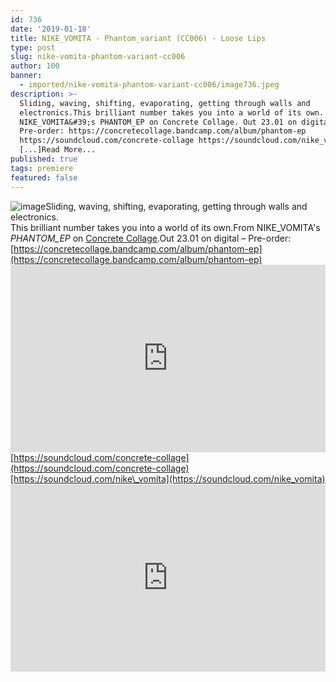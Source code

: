 ```yaml
---
id: 736
date: '2019-01-18'
title: NIKE_VOMITA - Phantom_variant (CC006) - Loose Lips
type: post
slug: nike-vomita-phantom-variant-cc006
author: 100
banner:
  - imported/nike-vomita-phantom-variant-cc006/image736.jpeg
description: >-
  Sliding, waving, shifting, evaporating, getting through walls and
  electronics.This brilliant number takes you into a world of its own. From
  NIKE_VOMITA&#39;s PHANTOM_EP on Concrete Collage. Out 23.01 on digital &#8211;
  Pre-order: https://concretecollage.bandcamp.com/album/phantom-ep
  https://soundcloud.com/concrete-collage https://soundcloud.com/nike_vomita
  [...]Read More...
published: true
tags: premiere
featured: false
---
```

![image](../imported/nike-vomita-phantom-variant-cc006/image736.jpeg)Sliding, waving, shifting, evaporating, getting through walls and electronics.  
This brilliant number takes you into a world of its own.From NIKE\_VOMITA's _PHANTOM\_EP_ on [Concrete Collage](https://concretecollage.bandcamp.com/).Out 23.01 on digital – Pre-order: [https://concretecollage.bandcamp.com/album/phantom-ep](https://concretecollage.bandcamp.com/album/phantom-ep)<iframe width='100%' height='300' scrolling='no' frameborder='no' allow='autoplay' src='https://w.soundcloud.com/player/?url=https%3A//api.soundcloud.com/tracks/561020046&color=%23ff5500&auto_play=false&hide_related=false&show_comments=true&show_user=true&show_reposts=false&show_teaser=true'></iframe>[https://soundcloud.com/concrete-collage](https://soundcloud.com/concrete-collage)[https://soundcloud.com/nike\_vomita](https://soundcloud.com/nike_vomita)<iframe width='100%' height='300' scrolling='no' frameborder='no' allow='autoplay' src='https://www.youtube.com/embed/mS2zwYbTDtc'></iframe>